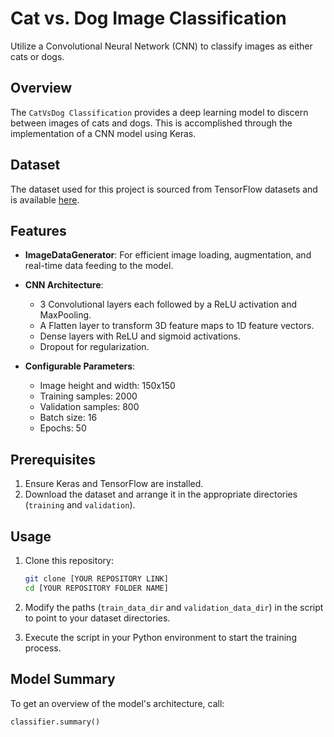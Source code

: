 # Cat vs. Dog Image Classification 

Utilize a Convolutional Neural Network (CNN) to classify images as either cats or dogs.

## Overview

The `CatVsDog Classification` provides a deep learning model to discern between images of cats and dogs. This is accomplished through the implementation of a CNN model using Keras.

## Dataset

The dataset used for this project is sourced from TensorFlow datasets and is available [here](https://www.tensorflow.org/datasets/catalog/cats_vs_dogs).

## Features

- **ImageDataGenerator**: For efficient image loading, augmentation, and real-time data feeding to the model.
  
- **CNN Architecture**:
  - 3 Convolutional layers each followed by a ReLU activation and MaxPooling.
  - A Flatten layer to transform 3D feature maps to 1D feature vectors.
  - Dense layers with ReLU and sigmoid activations.
  - Dropout for regularization.
  
- **Configurable Parameters**:
  - Image height and width: 150x150
  - Training samples: 2000
  - Validation samples: 800
  - Batch size: 16
  - Epochs: 50

## Prerequisites

1. Ensure Keras and TensorFlow are installed.
2. Download the dataset and arrange it in the appropriate directories (`training` and `validation`).

## Usage

1. Clone this repository:
    ```bash
    git clone [YOUR REPOSITORY LINK]
    cd [YOUR REPOSITORY FOLDER NAME]
    ```

2. Modify the paths (`train_data_dir` and `validation_data_dir`) in the script to point to your dataset directories.

3. Execute the script in your Python environment to start the training process.

## Model Summary

To get an overview of the model's architecture, call:
```python
classifier.summary()
